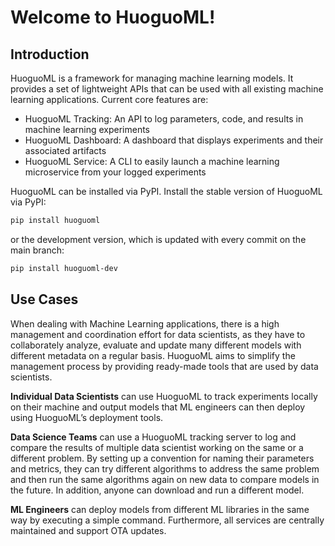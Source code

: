 # Welcome to HuoguoML!

## Introduction

HuoguoML is a framework for managing machine learning models. It provides a set of lightweight APIs that can be used with all existing machine learning applications. Current core features are:

* HuoguoML Tracking: An API to log parameters, code, and results in machine learning experiments 
* HuoguoML Dashboard: A dashboard that displays experiments and their associated artifacts
* HuoguoML Service: A CLI to easily launch a machine learning microservice from your logged experiments

HuoguoML can be installed via PyPI. Install the stable version of HuoguoML via PyPI:

```bash
pip install huoguoml
```

or the development version, which is updated with every commit on the main branch:

```bash
pip install huoguoml-dev
```

## Use Cases

When dealing with Machine Learning applications, there is a high management and coordination effort for data scientists, as they have to collaborately analyze, evaluate and update many different models with different metadata on a regular basis. HuoguoML aims to simplify the management process by providing ready-made tools that are used by data scientists. 

**Individual Data Scientists** can use HuoguoML to track experiments locally on their machine and output models that ML engineers can then deploy using HuoguoML’s deployment tools. 

**Data Science Teams** can use a HuoguoML tracking server to log and compare the results of multiple data scientist working on the same or a different problem. By setting up a convention for naming their parameters and metrics, they can try different algorithms to address the same problem and then run the same algorithms again on new data to compare models in the future. In addition, anyone can download and run a different model.

**ML Engineers** can deploy models from different ML libraries in the same way by executing a simple command. Furthermore, all services are centrally maintained and support OTA updates.



